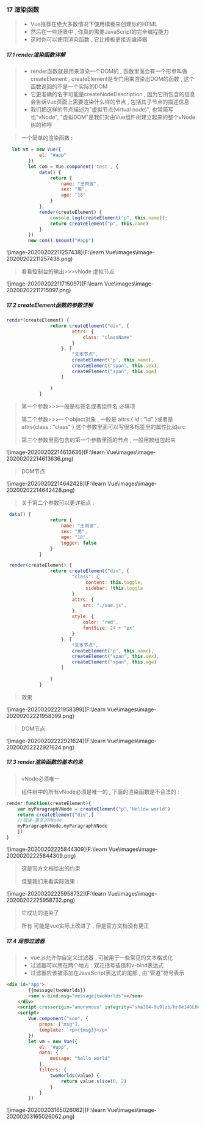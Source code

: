 ###  17 渲染函数

> - Vue推荐在绝大多数情况下使用模板来创建你的HTML
> - 然后在一些场景中 , 你真的需要JavaScript的完全编程能力
> - 这时你可以使用渲染函数 , 它比模板更接近编译器

##### 17.1 render渲染函数详解

> - render函数就是用来渲染一个DOM的 , 函数里面会有一个形参叫做createElement , createElement是专门用来渲染出DOM的函数 , 这个函数返回的不是一个实际的DOM 
> - 它更准确的名字可能是createNodeDescription , 因为它所包含的信息会告诉Vue页面上需要渲染什么样的节点 , 包括其子节点的描述信息
> - 我们把这样的节点描述为"虚拟节点(virtual node)", 也常简写也"vNode", "虚拟DOM"是我们对由Vue组件树建立起来的整个vNode树的称呼

> 一个简单的渲染函数 :

```js
  let vm = new Vue({
            el: "#app"
        })
        let com = Vue.component('test', {
            data() {
                return {
                    name: "王雨波",
                    sex: "男",
                    age: "18"
                }
            },
            render(createElement) {
                console.log(createElement("p", this.name));
                return createElement("p", this.name)
            }
        })
        new com().$mount("#app")
```

![image-20200202211257438](F:\learn Vue\images\image-20200202211257438.png)

> 看看控制台的输出>>>vNode 虚拟节点

![image-20200202211715097](F:\learn Vue\images\image-20200202211715097.png)

##### 17.2 createElement函数的参数详解

```js
render(createElement) {
                return createElement("div", {
                        attrs: {
                            class: "className"
                        }
                    }, [
                        "文本节点",
                        createElement('p', this.name),
                        createElement("span", this.sex),
                        createElement("span", this.age)
                    ]

                )
            }
```

> 第一个参数>>>一般是标签名或者组件名 必填项
>
> 第二个参数>>>一个object对象 , 一般是 attrs:{ id : "id" }或者是attrs{class : "class" } 这个参数里面可以写很多标签里的属性比如src
>
> 第三个参数里面包含的第一个参数里面的节点 , 一般用数组包起来

![image-20200202214613636](F:\learn Vue\images\image-20200202214613636.png)

> DOM节点

![image-20200202214642428](F:\learn Vue\images\image-20200202214642428.png)

> 关于第二个参数可以更详细点 :

```js
 data() {
                return {
                    name: "王雨波",
                    sex: "男",
                    age: "18",
                    togger: false
                }
            }
```

```js
 render(createElement) {
                return createElement("div", {
                        "class": {
                         	 content: this.toggle,
                          	 sidebar: !this.toggle
                        },
                        attrs: {
                            src: "./vue.js",
                        },
                        style: {
                            color: "red",
                            fontSize: 24 + "px"
                        }
                    }, [
                        "文本节点",
                        createElement('p', this.name),
                        createElement("span", this.sex),
                        createElement("span", this.age)
                    ]

                )
            }
```

> 效果

![image-20200202221958399](F:\learn Vue\images\image-20200202221958399.png)

> DOM节点

![image-20200202222921624](F:\learn Vue\images\image-20200202222921624.png)

##### 17.3 render渲染函数的基本约束

> vNode必须唯一
>
> 组件树中的所有vNode必须是唯一的 , 下面的渲染函数是不合法的 :

```js
render:function(createElement){
	var myParagraphVNode = createElement("p","Hellow world")
	return createElement("div",[
	//错误-重复的VNode
	myParagraphVNode,myParagraphVNode
	])
}
```

![image-20200202225844309](F:\learn Vue\images\image-20200202225844309.png)

> 这是官方文档给出的约束
>
> 但是我们来看实际效果 :

![image-20200202225958732](F:\learn Vue\images\image-20200202225958732.png)

> 它成功的渲染了
>
> 所有 可能是vue实际上改进了 , 但是官方文档没有更正
>

##### 17.4 局部过滤器

> - vue.js允许你自定义过滤器 , 可被用于一些常见的文本格式化
> - 过滤器可以用在两个地方 : 双花括号插值和v-bind表达式
> - 过滤器应该被添加在JavaScript表达式的尾部 , 由"管道"符号表示

```HTML
<div id="app">
        {{message|twoWorlds}}
        <son v-bind:msg="message|twoWorlds"></son>
    </div>
    <script crossorigin="anonymous" integrity="sha384-9u9lzb/hr8e14GLHe5TEOrTiH3Qtw5DX2Zw9X/g7cqj81W2McEMx5CKOszxdb8jg" src="https://lib.baomitu.com/vue/2.6.10/vue.js"></script>
    <script>
        Vue.component("son", {
            props: ["msg"],
            template: `<p>{{msg}}</p>`
        })
        let vm = new Vue({
            el: "#app",
            data: {
                message: "hello world"
            },
            filters: {
                twoWorlds(value) {
                    return value.slice(0, 2)
                }
            }
        })
```

![image-20200203165026062](F:\learn Vue\images\image-20200203165026062.png)

